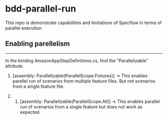 # bdd-parallel-run
This repo is demonstrate capabilities and limitations of Specflow in terms of parallel execution

## Enabling parellelism
***
In the binding AmazonAppStepDefinitions.cs, find the "Parallelizable" attribute.

1) [assembly: Parallelizable(ParallelScope.Fixtures)] -> This enables parellel run of scenarios from multiple feature files. But not scenarios from a single feature file.

2) 1) [assembly: Parallelizable(ParallelScope.All)] -> This enables parallel run of scenarios from a single feature but does not work as expected.